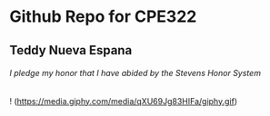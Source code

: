 # Github Repo for CPE322
## Teddy Nueva Espana
###### *I pledge my honor that I have abided by the Stevens Honor System*

! (https://media.giphy.com/media/qXU69Jg83HIFa/giphy.gif)
